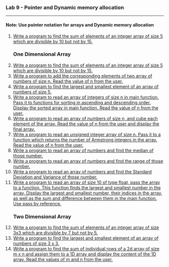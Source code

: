 ### Lab 9 - Pointer and Dynamic memory allocation

---

#### Note: Use pointer notation for arrays and Dynamic memory allocation

<ol>
  <li>
    <a href="./p00.c">
    Write a program to find the sum of elements of an integer array of size 5 which are divisible by 10 but not by 15.
    </a>
  </li>

  <h3>One Dimensional Array</h3>

  <li>
    <a href="./1d-array/p01.c">
    Write a program to find the sum of elements of an integer array of size 5 which are divisible by 10 but not by 15.
    </a>
  </li>
    
  <li>
    <a href="./1d-array/p02.c">
    Write a program to add the corresponding elements of two array of numbers of size n. Read the value of n from the user.
    </a>
  </li>
     
  <li>
    <a href="./1d-array/p03.c">Write a program to find the largest and smallest element of an array of numbers of size 5.
  </a>
  </li>
    
  <li>
    <a href="./1d-array/p04.c">
    Write a program to read an array of integers of size n in main function. Pass it to functions for sorting in ascending and descending order. Display the sorted array in main function. Read the value of n from the user.
    </a>
  </li>
  
  <li>
    <a href="./1d-array/p05.c">
    Write a program to read an array of numbers of size n, and cube each element of the array.
    Read the value of n from the user and display the final array.
    </a>
  </li>
    
  <li>
    <a href="./1d-array/p06.c">
    Write a program to read an unsigned integer array of size n. Pass it to a function which returns the number of Armstrong integers in the array. Read the value of n from the user.
    </a>
  </li>
  
  <li>
    <a href="./1d-array/p07.c">
    Write a program to read an array of numbers and find the median of those number.
    </a>
  </li>
    
  <li>
    <a href="./1d-array/p08.c">
    Write a program to read an array of numbers and find the range of those number.
    </a>
  </li>
    
  <li>
    <a href="./1d-array/p09.c">
    Write a program to read an array of numbers and find the Standard Deviation and Variance of those number.
    </a>
  </li>
    
  <li>
    <a href="./1d-array/p10.c">
    Write a program to read an array of size 10 of type float, pass the array to a function. This function finds the largest and smallest number in the array. Display the largest and smallest number, their indices in the array, as well as the sum and difference between them in the main function. Use pass by reference.
    </a>
  </li>

  <h3>Two Dimensional Array</h3>

  <li>
    <a href="./2d-array/p01.c">
    Write a program to find the sum of elements of an integer array of size 3x3 which are divisible by 7 but not by 5.
    </a>
  </li>
    
  <li>
    <a href="./2d-array/p03.c">
    Write a program to find the largest and smallest element of an array of numbers of size 3 x 3.
    </a>
  </li>
    
  <li>
    <a href="./2d-array/p07.c">
    Write a program to find the sum of individual rows of a 2d array of size m x n and assign them to a 1D array and display the content of the 1D array. Read the values of m and n from the user.
    </a>
  </li>
    
</ol>
